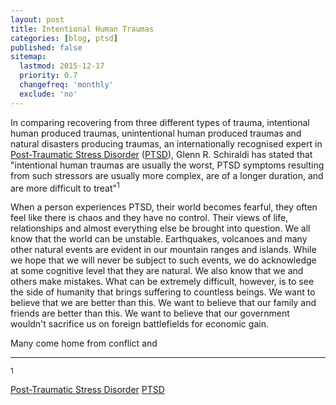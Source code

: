 ```yaml
---
layout: post
title: Intentional Human Traumas
categories: [blog, ptsd]
published: false
sitemap:
  lastmod: 2015-12-17
  priority: 0.7
  changefreq: 'monthly'
  exclude: 'no'
---
```


In comparing recovering from three different types of trauma, intentional human produced traumas, unintentional human produced traumas and natural disasters producing traumas, an internationally recognised expert in <a href="/post-traumatic-stress-disorder/" title="Post-Traumatic Stress Disorder">Post-Traumatic Stress Disorder</a> (<a href="/post-traumatic-stress-disorder/" title="Post-Traumatic Stress Disorder">PTSD</a>), Glenn R. Schiraldi has stated that "<span class="highlight">intentional human traumas</span> are usually the worst, PTSD symptoms resulting from such stressors are usually more complex, are of a longer duration, and are more difficult to treat"<sup>1</sup>

When a person experiences PTSD, their world becomes fearful, they often feel like there is chaos and they have no control. Their views of life, relationships and almost everything else be brought into question. We all know that the world can be unstable. Earthquakes, volcanoes and many other natural events are evident in our mountain ranges and islands. While we hope that we will never be subject to such events, we do acknowledge at some cognitive level that they are natural. We also know that we and others make mistakes. What can be extremely difficult, however, is to see the side of humanity that brings suffering to countless beings. We want to believe that we are better than this. We want to believe that our family and friends are better than this. We want to believe that our government wouldn't sacrifice us on foreign battlefields for economic gain. 

Many come home from conflict and 


-----
<sup>1</sup>




<a href="/post-traumatic-stress-disorder/" title="Post-Traumatic Stress Disorder">Post-Traumatic Stress Disorder</a>
<a href="/post-traumatic-stress-disorder/" title="Post-Traumatic Stress Disorder">PTSD</a>
